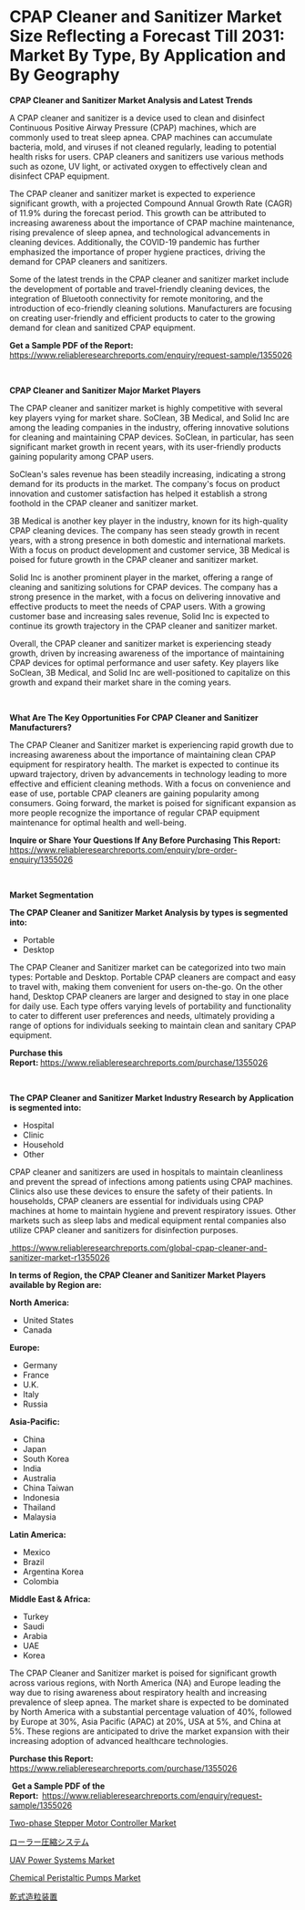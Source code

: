 <p><h1>CPAP Cleaner and Sanitizer Market Size Reflecting a Forecast Till 2031: Market By Type, By Application and By Geography</h1></p><p><strong>CPAP Cleaner and Sanitizer Market Analysis and Latest Trends</strong></p>
<p><p>A CPAP cleaner and sanitizer is a device used to clean and disinfect Continuous Positive Airway Pressure (CPAP) machines, which are commonly used to treat sleep apnea. CPAP machines can accumulate bacteria, mold, and viruses if not cleaned regularly, leading to potential health risks for users. CPAP cleaners and sanitizers use various methods such as ozone, UV light, or activated oxygen to effectively clean and disinfect CPAP equipment.</p><p>The CPAP cleaner and sanitizer market is expected to experience significant growth, with a projected Compound Annual Growth Rate (CAGR) of 11.9% during the forecast period. This growth can be attributed to increasing awareness about the importance of CPAP machine maintenance, rising prevalence of sleep apnea, and technological advancements in cleaning devices. Additionally, the COVID-19 pandemic has further emphasized the importance of proper hygiene practices, driving the demand for CPAP cleaners and sanitizers.</p><p>Some of the latest trends in the CPAP cleaner and sanitizer market include the development of portable and travel-friendly cleaning devices, the integration of Bluetooth connectivity for remote monitoring, and the introduction of eco-friendly cleaning solutions. Manufacturers are focusing on creating user-friendly and efficient products to cater to the growing demand for clean and sanitized CPAP equipment.</p></p>
<p><strong>Get a Sample PDF of the Report:&nbsp;</strong> <a href="https://www.reliableresearchreports.com/enquiry/request-sample/1355026">https://www.reliableresearchreports.com/enquiry/request-sample/1355026</a></p>
<p>&nbsp;</p>
<p><strong>CPAP Cleaner and Sanitizer Major Market Players</strong></p>
<p><p>The CPAP cleaner and sanitizer market is highly competitive with several key players vying for market share. SoClean, 3B Medical, and Solid Inc are among the leading companies in the industry, offering innovative solutions for cleaning and maintaining CPAP devices. SoClean, in particular, has seen significant market growth in recent years, with its user-friendly products gaining popularity among CPAP users.</p><p>SoClean's sales revenue has been steadily increasing, indicating a strong demand for its products in the market. The company's focus on product innovation and customer satisfaction has helped it establish a strong foothold in the CPAP cleaner and sanitizer market.</p><p>3B Medical is another key player in the industry, known for its high-quality CPAP cleaning devices. The company has seen steady growth in recent years, with a strong presence in both domestic and international markets. With a focus on product development and customer service, 3B Medical is poised for future growth in the CPAP cleaner and sanitizer market.</p><p>Solid Inc is another prominent player in the market, offering a range of cleaning and sanitizing solutions for CPAP devices. The company has a strong presence in the market, with a focus on delivering innovative and effective products to meet the needs of CPAP users. With a growing customer base and increasing sales revenue, Solid Inc is expected to continue its growth trajectory in the CPAP cleaner and sanitizer market.</p><p>Overall, the CPAP cleaner and sanitizer market is experiencing steady growth, driven by increasing awareness of the importance of maintaining CPAP devices for optimal performance and user safety. Key players like SoClean, 3B Medical, and Solid Inc are well-positioned to capitalize on this growth and expand their market share in the coming years.</p></p>
<p>&nbsp;</p>
<p><strong>What Are The Key Opportunities For CPAP Cleaner and Sanitizer Manufacturers?</strong></p>
<p><p>The CPAP Cleaner and Sanitizer market is experiencing rapid growth due to increasing awareness about the importance of maintaining clean CPAP equipment for respiratory health. The market is expected to continue its upward trajectory, driven by advancements in technology leading to more effective and efficient cleaning methods. With a focus on convenience and ease of use, portable CPAP cleaners are gaining popularity among consumers. Going forward, the market is poised for significant expansion as more people recognize the importance of regular CPAP equipment maintenance for optimal health and well-being.</p></p>
<p><strong>Inquire or Share Your Questions If Any Before Purchasing This Report:</strong> <a href="https://www.reliableresearchreports.com/enquiry/pre-order-enquiry/1355026">https://www.reliableresearchreports.com/enquiry/pre-order-enquiry/1355026</a></p>
<p>&nbsp;</p>
<p><strong>Market Segmentation</strong></p>
<p><strong>The CPAP Cleaner and Sanitizer Market Analysis by types is segmented into:</strong></p>
<p><ul><li>Portable</li><li>Desktop</li></ul></p>
<p><p>The CPAP Cleaner and Sanitizer market can be categorized into two main types: Portable and Desktop. Portable CPAP cleaners are compact and easy to travel with, making them convenient for users on-the-go. On the other hand, Desktop CPAP cleaners are larger and designed to stay in one place for daily use. Each type offers varying levels of portability and functionality to cater to different user preferences and needs, ultimately providing a range of options for individuals seeking to maintain clean and sanitary CPAP equipment.</p></p>
<p><strong>Purchase this Report:&nbsp;</strong><a href="https://www.reliableresearchreports.com/purchase/1355026">https://www.reliableresearchreports.com/purchase/1355026</a></p>
<p>&nbsp;</p>
<p><strong>The CPAP Cleaner and Sanitizer Market Industry Research by Application is segmented into:</strong></p>
<p><ul><li>Hospital</li><li>Clinic</li><li>Household</li><li>Other</li></ul></p>
<p><p>CPAP cleaner and sanitizers are used in hospitals to maintain cleanliness and prevent the spread of infections among patients using CPAP machines. Clinics also use these devices to ensure the safety of their patients. In households, CPAP cleaners are essential for individuals using CPAP machines at home to maintain hygiene and prevent respiratory issues. Other markets such as sleep labs and medical equipment rental companies also utilize CPAP cleaner and sanitizers for disinfection purposes.</p></p>
<p><a href="https://www.reliableresearchreports.com/global-cpap-cleaner-and-sanitizer-market-r1355026">&nbsp;https://www.reliableresearchreports.com/global-cpap-cleaner-and-sanitizer-market-r1355026</a></p>
<p><strong>In terms of Region, the CPAP Cleaner and Sanitizer Market Players available by Region are:</strong></p>
<p>
    <p> <strong> North America: </strong>
        <ul>
            <li>United States</li>
            <li>Canada</li>
        </ul>
        </p> 
    <p> <strong> Europe: </strong>
        <ul>
            <li>Germany</li>
            <li>France</li>
            <li>U.K.</li>
            <li>Italy</li>
            <li>Russia</li>
        </ul>
        </p> 
    <p> <strong> Asia-Pacific: </strong>
        <ul>
            <li>China</li>
            <li>Japan</li>
            <li>South Korea</li>
            <li>India</li>
            <li>Australia</li>
            <li>China Taiwan</li>
            <li>Indonesia</li>
            <li>Thailand</li>
            <li>Malaysia</li>
        </ul>
        </p> 
    <p> <strong> Latin America: </strong>
        <ul>
            <li>Mexico</li>
            <li>Brazil</li>
            <li>Argentina Korea</li>
            <li>Colombia</li>
        </ul>
        </p> 
    <p> <strong> Middle East & Africa: </strong>
        <ul>
            <li>Turkey</li>
            <li>Saudi</li>
            <li>Arabia</li>
            <li>UAE</li>
            <li>Korea</li>
        </ul>
    </p>
    </p>
<p><p>The CPAP Cleaner and Sanitizer market is poised for significant growth across various regions, with North America (NA) and Europe leading the way due to rising awareness about respiratory health and increasing prevalence of sleep apnea. The market share is expected to be dominated by North America with a substantial percentage valuation of 40%, followed by Europe at 30%, Asia Pacific (APAC) at 20%, USA at 5%, and China at 5%. These regions are anticipated to drive the market expansion with their increasing adoption of advanced healthcare technologies.</p></p>
<p><strong>Purchase this Report: </strong><a href="https://www.reliableresearchreports.com/purchase/1355026">https://www.reliableresearchreports.com/purchase/1355026</a></p>
<p>&nbsp;<strong>Get a Sample PDF of the Report:&nbsp;&nbsp;</strong><a href="https://www.reliableresearchreports.com/enquiry/request-sample/1355026">https://www.reliableresearchreports.com/enquiry/request-sample/1355026</a></p>
<p><strong></strong></p>
<p><p><a href="https://github.com/Valeridd446677/Market-Research-Report-List-1/blob/main/two-phase-stepper-motor-controller-market.md">Two-phase Stepper Motor Controller Market</a></p><p><a href="https://github.com/MacyOrn/Market-Research-Report-List-1/blob/main/2491910168714.md">ローラー圧縮システム</a></p><p><a href="https://issuu.com/reportprime-2/docs/uav-power-systems-market-size-2030.pptx">UAV Power Systems Market</a></p><p><a href="https://github.com/bushilahore52/Market-Research-Report-List-1/blob/main/chemical-peristaltic-pumps-market.md">Chemical Peristaltic Pumps Market</a></p><p><a href="https://github.com/charm854/Market-Research-Report-List-2/blob/main/6216968168713.md">乾式造粒装置</a></p></p>